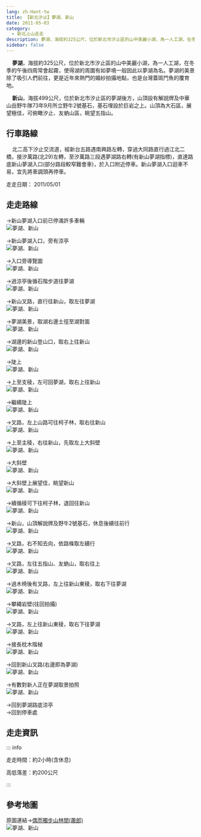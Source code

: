 ```yaml
---
lang: zh-Hant-tw
title: 【新北汐止】夢湖、新山
date: 2011-05-03
category: 
  - 新北上山走走
description: 夢湖，海拔約325公尺，位於新北市汐止區的山中美麗小湖，為一人工湖，在冬季的午後四周常會起霧，使得湖的周圍有如夢境一般因此以夢湖為名。夢湖的美景除了吸引人們前往，更是近年來熱門的婚紗拍攝地點，也是台灣蓋斑鬥魚的覆育地。 新山，海拔499公尺，位於新北市汐止區的夢湖後方，山頂設有解說牌及中華山岳野牛隊73年9月所立野牛2號基石，基石埋設於巨岩之上。山頂為大石區，展望極佳，可俯瞰汐止、友蚋山區，眺望五指山。
sidebar: false
---
```


    **夢湖**，海拔約325公尺，位於新北市汐止區的山中美麗小湖，為一人工湖，在冬季的午後四周常會起霧，使得湖的周圍有如夢境一般因此以夢湖為名。夢湖的美景除了吸引人們前往，更是近年來熱門的婚紗拍攝地點，也是台灣蓋斑鬥魚的覆育地。  

    **新山**，海拔499公尺，位於新北市汐止區的夢湖後方，山頂設有解說牌及中華山岳野牛隊73年9月所立野牛2號基石，基石埋設於巨岩之上。山頂為大石區，展望極佳，可俯瞰汐止、友蚋山區，眺望五指山。

<!-- more -->

## 行車路線
    北二高下汐止交流道，經新台五路遇南興路左轉，穿過大同路直行過江北二橋，接汐萬路(北29)左轉，至汐萬路三段遇夢湖路右轉(有新山夢湖指標)，直達路底新山夢湖入口(部分路段較窄難會車)，於入口附近停車。新山夢湖入口迴車不易，宜先將車調頭再停車。

走走日期： 2011/05/01

## 走走路線
→新山夢湖入口前已停滿許多車輛  
![夢湖、新山](https://1013399.github.io/image-4/249/185619315_l.jpg)

→新山夢湖入口，旁有涼亭  
![夢湖、新山](https://1013399.github.io/image-4/249/185619330_l.jpg)

→入口旁導覽圖  
![夢湖、新山](https://1013399.github.io/image-4/249/185619326_l.jpg)

→過涼亭後循石階步道往夢湖  
![夢湖、新山](https://1013399.github.io/image-4/249/185619320_l.jpg)

→新山叉路，直行往新山，取左往夢湖  
![夢湖、新山](https://1013399.github.io/image-4/249/185619336_l.jpg)

→夢湖美景，取湖右邊土徑至湖對面  
![夢湖、新山](https://1013399.github.io/image-4/249/185619342_l.jpg)

→湖邊的新山登山口，取右上往新山  
![夢湖、新山](https://1013399.github.io/image-4/249/185619348_l.jpg)

→陡上  
![夢湖、新山](https://1013399.github.io/image-4/249/185619354_l.jpg)

→上至支稜，左可回夢湖，取右上往新山  
![夢湖、新山](https://1013399.github.io/image-4/249/185619359_l.jpg)

→繼續陡上  
![夢湖、新山](https://1013399.github.io/image-4/249/185619365_l.jpg)

→叉路，左上山路可往柯子林，取右往新山  
![夢湖、新山](https://1013399.github.io/image-4/249/185619374_l.jpg)

→上至主稜，右往新山，先取左上大斜壁  
![夢湖、新山](https://1013399.github.io/image-4/249/185619380_l.jpg)

→大斜壁  
![夢湖、新山](https://1013399.github.io/image-4/249/185619389_l.jpg)

→大斜壁上展望佳，眺望新山  
![夢湖、新山](https://1013399.github.io/image-4/249/185619394_l.jpg)

→續循稜可下往柯子林，退回往新山  
![夢湖、新山](https://1013399.github.io/image-4/249/185619401_l.jpg)

→新山，山頂解說牌及野牛2號基石，休息後續往前行  
![夢湖、新山](https://1013399.github.io/image-4/249/185619409_l.jpg)

→叉路，右不知去向，依路條取左續行  
![夢湖、新山](https://1013399.github.io/image-4/249/185619416_l.jpg)

→叉路，左往五指山、友蚋山，取右往上  
![夢湖、新山](https://1013399.github.io/image-4/249/185619422_l.jpg)

→過木椅後有叉路，左上往新山東稜，取右下往夢湖  
![夢湖、新山](https://1013399.github.io/image-4/249/185619427_l.jpg)

→攀繩岩壁(往回拍攝)  
![夢湖、新山](https://1013399.github.io/image-4/249/185619430_l.jpg)

→叉路，左上往新山東稜，取右下往夢湖  
![夢湖、新山](https://1013399.github.io/image-4/249/185619439_l.jpg)

→接長枕木階梯  
![夢湖、新山](https://1013399.github.io/image-4/249/185619447_l.jpg)

→回到新山叉路(右邊即為夢湖)  
![夢湖、新山](https://1013399.github.io/image-4/249/185619453_l.jpg)

→有數對新人正在夢湖取景拍照  
![夢湖、新山](https://1013399.github.io/image-4/249/185619295_l.jpg)

→回到夢湖路底涼亭  
→回到停車處

## 走走資訊

::: info

走走時間：約2小時(含休息)

高低落差：約200公尺

:::

## 參考地圖
原圖連結→[偶而獨步山林間(蕭郎)](http://www.yougoipay.com/kenny/index836.html)  
![夢湖、新山](https://1013399.github.io/image-4/249/185619589_l.jpg)
